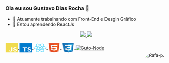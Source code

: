 ### Ola eu sou Gustavo Dias Rocha 👋


- 🔭 Atuamente trabalhando com Front-End e Desgin Gráfico
- 🌱 Estou aprendendo ReactJs 

<div align="center">
  <a href="https://github.com/GustavoDeveloper1">
  <img height="180em" src="https://github-readme-stats.vercel.app/api?username=GustavoDeveloper1&show_icons=true&theme=dracula&include_all_commits=true&count_private=true"/>
  <img height="180em" src="https://github-readme-stats.vercel.app/api/top-langs/?username=GustavoDeveloper1&layout=compact&langs_count=7&theme=dracula"/>
</div>
  <div style="display: inline_block"><br>
  <img align="center" alt="Guto-Js" height="30" width="40" src="https://raw.githubusercontent.com/devicons/devicon/master/icons/javascript/javascript-plain.svg">
  <img align="center" alt="Guto-Ts" height="30" width="40" src="https://raw.githubusercontent.com/devicons/devicon/master/icons/typescript/typescript-plain.svg">
  <img align="center" alt="Guto-React" height="30" width="40" src="https://raw.githubusercontent.com/devicons/devicon/master/icons/react/react-original.svg">
  <img align="center" alt="Guto-HTML" height="30" width="40" src="https://raw.githubusercontent.com/devicons/devicon/master/icons/html5/html5-original.svg">
  <img align="center" alt="Guto-CSS" height="30" width="40" src="https://raw.githubusercontent.com/devicons/devicon/master/icons/css3/css3-original.svg">
  <img align="center" alt="Guto-Node" height="30" width="40" src="https://cdn.jsdelivr.net/gh/devicons/devicon/icons/nodejs/nodejs-original.svg">
  </div>
  
  <img align="right" alt="Rafa-pic" height="150" style="border-radius:50px;" src="https://user-images.githubusercontent.com/62334910/155351325-a1236bac-fb61-4585-b035-c9667d413aa6.png">
  
  
  ##
  
  
